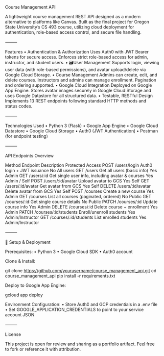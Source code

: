 Course Management API

A lightweight course management REST API designed as a modern alternative to platforms like Canvas. Built as the final project for Oregon State University’s CS 493 course, 
utilizing cloud deployment for authentication, role-based access control, and secure file handling.

⸻

Features
	•	Authentication & Authorization
Uses Auth0 with JWT Bearer tokens for secure access. Enforces strict role-based access for admin, instructor, and student users.
	•	🗃User Management
Supports login, viewing user data (with role-based permissions), and avatar upload/delete via Google Cloud Storage.
	•	Course Management
Admins can create, edit, and delete courses. Instructors and admins can manage enrollment. Pagination and ordering supported.
	•	Google Cloud Integration
Deployed on Google App Engine. Stores avatar images securely in Google Cloud Storage and uses Google Datastore for all structured data.
	•	Testable, RESTful Design
Implements 13 REST endpoints following standard HTTP methods and status codes.

⸻

Technologies Used
	•	Python 3 (Flask)
	•	Google App Engine
	•	Google Cloud Datastore
	•	Google Cloud Storage
	•	Auth0 (JWT Authentication)
	•	Postman (for endpoint testing)

⸻

API Endpoints Overview

Method	Endpoint	Description	Protected	Access
POST	/users/login	Auth0 login + JWT issuance	No	All users
GET	/users	Get all users (basic info)	Yes	Admin
GET	/users/:id	Get single user info, including avatar & courses	Yes	Admin / Self
POST	/users/:id/avatar	Upload avatar to GCS	Yes	Self
GET	/users/:id/avatar	Get avatar from GCS	Yes	Self
DELETE	/users/:id/avatar	Delete avatar from GCS	Yes	Self
POST	/courses	Create a new course	Yes	Admin
GET	/courses	List all courses (paginated, ordered)	No	Public
GET	/courses/:id	Get single course details	No	Public
PATCH	/courses/:id	Update course info	Yes	Admin
DELETE	/courses/:id	Delete course + enrollment	Yes	Admin
PATCH	/courses/:id/students	Enroll/unenroll students	Yes	Admin/Instructor
GET	/courses/:id/students	List enrolled students	Yes	Admin/Instructor

⸻

🔧 Setup & Deployment

Prerequisites:
	•	Python 3
	•	Google Cloud SDK
	•	Auth0 account

Clone & Install:

git clone https://github.com/yourusername/course_management_api.git
cd course_management_api
pip install -r requirements.txt

Deploy to Google App Engine:

gcloud app deploy

Environment Configuration:
	•	Store Auth0 and GCP credentials in a .env file
	•	Set GOOGLE_APPLICATION_CREDENTIALS to point to your service account JSON

⸻

License

This project is open for review and sharing as a portfolio artifact. Feel free to fork or reference it with attribution.
